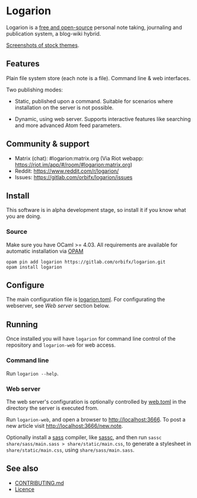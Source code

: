 # Logarion

Logarion is a [free and open-source](https://joinup.ec.europa.eu/software/page/eupl) personal note taking, journaling and publication system, a blog-wiki hybrid.

[Screenshots of stock themes](https://gitlab.com/orbifx/logarion/wikis/screenshots).

## Features

Plain file system store (each note is a file).
Command line & web interfaces.

Two publishing modes:

- Static, published upon a command.
  Suitable for scenarios where installation on the server is not possible.

- Dynamic, using web server. 
  Supports interactive features like searching and more advanced Atom feed parameters.

## Community & support

- Matrix (chat): #logarion:matrix.org (Via Riot webapp: https://riot.im/app/#/room/#logarion:matrix.org)
- Reddit: https://www.reddit.com/r/logarion/
- Issues: https://gitlab.com/orbifx/logarion/issues

## Install

This software is in alpha development stage, so install it if you know what you are doing.

### Source

Make sure you have OCaml >= 4.03.
All requirements are available for automatic installation via [OPAM](https://opam.ocaml.org/)

	opam pin add logarion https://gitlab.com/orbifx/logarion.git
	opam install logarion

## Configure

The main configuration file is [logarion.toml](logarion.toml).
For configurating the webserver, see _Web server_ section below.

## Running

Once installed you will have `logarion` for command line control of the repository and `logarion-web` for web access.

### Command line

Run `logarion --help`.

### Web server

The web server's configuration is optionally controlled by [web.toml](web.toml) in the directory the server is executed from.

Run `logarion-web`, and open a browser to <http://localhost:3666>.
To post a new article visit <http://localhost:3666/new.note>.

Optionally install a [sass](http://sass-lang.com/) compiler, like [sassc](http://sass-lang.com/libsass#sassc), and then run `sassc share/sass/main.sass > share/static/main.css`, to generate a stylesheet in `share/static/main.css`, using `share/sass/main.sass`.

## See also

- [CONTRIBUTING.md](CONTRIBUTING.md)
- [Licence](https://joinup.ec.europa.eu/software/page/eupl)
